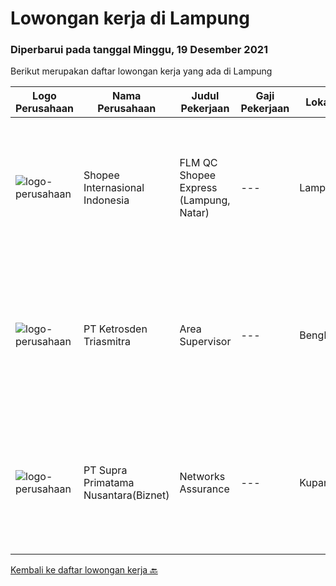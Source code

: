
  # Lowongan kerja di Lampung

  ### Diperbarui pada tanggal Minggu, 19 Desember 2021

  Berikut merupakan daftar lowongan kerja yang ada di Lampung

  |Logo Perusahaan | Nama Perusahaan | Judul Pekerjaan | Gaji Pekerjaan | Lokasi | Deskripsi | Tanggal diunggah | Pranala |
  | -------------- | --------------- | --------------- | --------- | --------- | -------------- | ------- | ----------- |
  |![logo-perusahaan](https://image-service-cdn.seek.com.au/fdd388d7c0660b20f42d51ac7a110a26e88e3d6c/ee4dce1061f3f616224767ad58cb2fc751b8d2dc)|Shopee Internasional Indonesia|FLM QC Shopee Express (Lampung, Natar)|---|Lampung|Requirement: Minimum D-III (industrial engineering, economics, business management or equal) 1 Years of Experience as Data Analyst or relevant...|Selasa, 14 Desember 2021|https://www.jobstreet.co.id/id/job/flm-qc-shopee-express-lampung-natar-3720604?token=0~4c81b421-dc5e-4b27-9a15-f2fdc5e64072&sectionRank=1&jobId=jobstreet-id-job-3720604|
|![logo-perusahaan](https://image-service-cdn.seek.com.au/c6ffa5edc62c5e84c146cb3d55132fad595f8cd0/ee4dce1061f3f616224767ad58cb2fc751b8d2dc)|PT Ketrosden Triasmitra|Area Supervisor|---|Bengkulu|Bekerja sama dengan manajemen dan institusi lainnya (projek pemerintah dan pihak ketiga lainnya) Memfasilitasi technical support untuk keseluruhan tim...|Kamis, 09 Desember 2021|https://www.jobstreet.co.id/id/job/area-supervisor-3716881?token=0~4c81b421-dc5e-4b27-9a15-f2fdc5e64072&sectionRank=2&jobId=jobstreet-id-job-3716881|
|![logo-perusahaan](https://image-service-cdn.seek.com.au/1033d36f751f076cfdd637ed0acbcbf8508866ec/ee4dce1061f3f616224767ad58cb2fc751b8d2dc)|PT Supra Primatama Nusantara(Biznet)|Networks Assurance|---|Kupang|Tanggung Jawab:  Melakukan Audit &amp; Commissioning jaringan Fiber Optic (FTTx GPON, and Metro Ethernet) Memastikan pembangunan jaringan fiber optik...|Kamis, 25 November 2021|https://www.jobstreet.co.id/id/job/networks-assurance-3701687?token=0~4c81b421-dc5e-4b27-9a15-f2fdc5e64072&sectionRank=3&jobId=jobstreet-id-job-3701687|


  [Kembali ke daftar lowongan kerja 🔙](../README.md#daftar-lowongan-kerja)
  